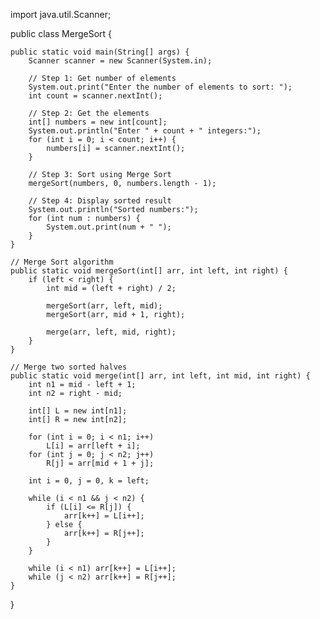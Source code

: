 import java.util.Scanner;

public class MergeSort {

    public static void main(String[] args) {
        Scanner scanner = new Scanner(System.in);

        // Step 1: Get number of elements
        System.out.print("Enter the number of elements to sort: ");
        int count = scanner.nextInt();

        // Step 2: Get the elements
        int[] numbers = new int[count];
        System.out.println("Enter " + count + " integers:");
        for (int i = 0; i < count; i++) {
            numbers[i] = scanner.nextInt();
        }

        // Step 3: Sort using Merge Sort
        mergeSort(numbers, 0, numbers.length - 1);

        // Step 4: Display sorted result
        System.out.println("Sorted numbers:");
        for (int num : numbers) {
            System.out.print(num + " ");
        }
    }

    // Merge Sort algorithm
    public static void mergeSort(int[] arr, int left, int right) {
        if (left < right) {
            int mid = (left + right) / 2;

            mergeSort(arr, left, mid);
            mergeSort(arr, mid + 1, right);

            merge(arr, left, mid, right);
        }
    }

    // Merge two sorted halves
    public static void merge(int[] arr, int left, int mid, int right) {
        int n1 = mid - left + 1;
        int n2 = right - mid;

        int[] L = new int[n1];
        int[] R = new int[n2];

        for (int i = 0; i < n1; i++)
            L[i] = arr[left + i];
        for (int j = 0; j < n2; j++)
            R[j] = arr[mid + 1 + j];

        int i = 0, j = 0, k = left;

        while (i < n1 && j < n2) {
            if (L[i] <= R[j]) {
                arr[k++] = L[i++];
            } else {
                arr[k++] = R[j++];
            }
        }

        while (i < n1) arr[k++] = L[i++];
        while (j < n2) arr[k++] = R[j++];
    }
}
